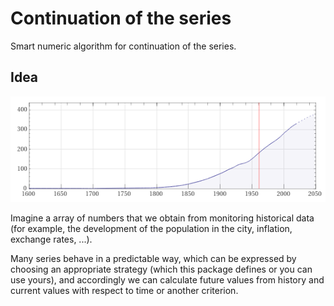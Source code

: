 Continuation of the series
==========================

Smart numeric algorithm for continuation of the series.

Idea
----

![Chart](doc/chart.png)

Imagine a array of numbers that we obtain from monitoring historical data (for example, the development of the population in the city, inflation, exchange rates, ...).

Many series behave in a predictable way, which can be expressed by choosing an appropriate strategy (which this package defines or you can use yours), and accordingly we can calculate future values from history and current values with respect to time or another criterion.
